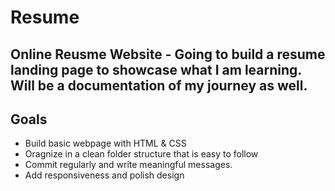 # Resume
## Online Reusme Website - Going to build a resume landing page to showcase what I am learning. Will be a documentation of my journey as well.

## Goals
- Build basic webpage with HTML & CSS
- Oragnize in a clean folder structure that is easy to follow
- Commit regularly and write meaningful messages.
- Add responsiveness and polish design 
 